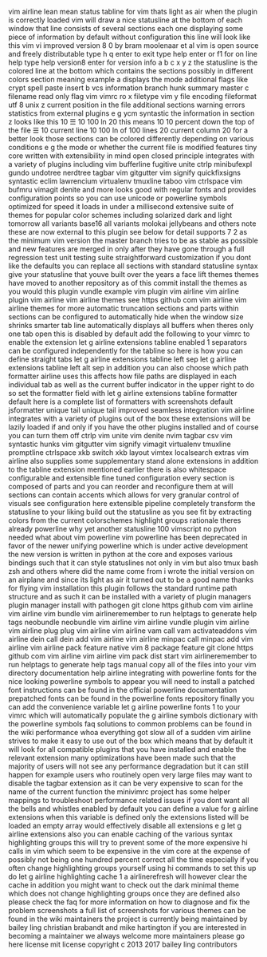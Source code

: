 vim airline lean mean status tabline for vim thats light as air when the plugin is correctly loaded vim will draw a nice statusline at the bottom of each window that line consists of several sections each one displaying some piece of information by default without configuration this line will look like this vim vi improved version 8 0 by bram moolenaar et al vim is open source and freely distributable type h q enter to exit type help enter or f1 for on line help type help version8 enter for version info a b c x y z the statusline is the colored line at the bottom which contains the sections possibly in different colors section meaning example a displays the mode additional flags like crypt spell paste insert b vcs information branch hunk summary master c filename read only flag vim vimrc ro x filetype vim y file encoding fileformat utf 8 unix z current position in the file additional sections warning errors statistics from external plugins e g ycm syntastic the information in section z looks like this 10 ☰ 10 100 ln 20 this means 10 10 percent down the top of the file ☰ 10 current line 10 100 ln of 100 lines 20 current column 20 for a better look those sections can be colored differently depending on various conditions e g the mode or whether the current file is modified features tiny core written with extensibility in mind open closed principle integrates with a variety of plugins including vim bufferline fugitive unite ctrlp minibufexpl gundo undotree nerdtree tagbar vim gitgutter vim signify quickfixsigns syntastic eclim lawrencium virtualenv tmuxline taboo vim ctrlspace vim bufmru vimagit denite and more looks good with regular fonts and provides configuration points so you can use unicode or powerline symbols optimized for speed it loads in under a millisecond extensive suite of themes for popular color schemes including solarized dark and light tomorrow all variants base16 all variants molokai jellybeans and others note these are now external to this plugin see below for detail supports 7 2 as the minimum vim version the master branch tries to be as stable as possible and new features are merged in only after they have gone through a full regression test unit testing suite straightforward customization if you dont like the defaults you can replace all sections with standard statusline syntax give your statusline that youve built over the years a face lift themes themes have moved to another repository as of this commit install the themes as you would this plugin vundle example vim plugin vim airline vim airline plugin vim airline vim airline themes see https github com vim airline vim airline themes for more automatic truncation sections and parts within sections can be configured to automatically hide when the window size shrinks smarter tab line automatically displays all buffers when theres only one tab open this is disabled by default add the following to your vimrc to enable the extension let g airline extensions tabline enabled 1 separators can be configured independently for the tabline so here is how you can define straight tabs let g airline extensions tabline left sep let g airline extensions tabline left alt sep in addition you can also choose which path formatter airline uses this affects how file paths are displayed in each individual tab as well as the current buffer indicator in the upper right to do so set the formatter field with let g airline extensions tabline formatter default here is a complete list of formatters with screenshots default jsformatter unique tail unique tail improved seamless integration vim airline integrates with a variety of plugins out of the box these extensions will be lazily loaded if and only if you have the other plugins installed and of course you can turn them off ctrlp vim unite vim denite nvim tagbar csv vim syntastic hunks vim gitgutter vim signify vimagit virtualenv tmuxline promptline ctrlspace xkb switch xkb layout vimtex localsearch extras vim airline also supplies some supplementary stand alone extensions in addition to the tabline extension mentioned earlier there is also whitespace configurable and extensible fine tuned configuration every section is composed of parts and you can reorder and reconfigure them at will sections can contain accents which allows for very granular control of visuals see configuration here extensible pipeline completely transform the statusline to your liking build out the statusline as you see fit by extracting colors from the current colorschemes highlight groups rationale theres already powerline why yet another statusline 100 vimscript no python needed what about vim powerline vim powerline has been deprecated in favor of the newer unifying powerline which is under active development the new version is written in python at the core and exposes various bindings such that it can style statuslines not only in vim but also tmux bash zsh and others where did the name come from i wrote the initial version on an airplane and since its light as air it turned out to be a good name thanks for flying vim installation this plugin follows the standard runtime path structure and as such it can be installed with a variety of plugin managers plugin manager install with pathogen git clone https github com vim airline vim airline vim bundle vim airlineremember to run helptags to generate help tags neobundle neobundle vim airline vim airline vundle plugin vim airline vim airline plug plug vim airline vim airline vam call vam activateaddons vim airline dein call dein add vim airline vim airline minpac call minpac add vim airline vim airline pack feature native vim 8 package feature git clone https github com vim airline vim airline vim pack dist start vim airlineremember to run helptags to generate help tags manual copy all of the files into your vim directory documentation help airline integrating with powerline fonts for the nice looking powerline symbols to appear you will need to install a patched font instructions can be found in the official powerline documentation prepatched fonts can be found in the powerline fonts repository finally you can add the convenience variable let g airline powerline fonts 1 to your vimrc which will automatically populate the g airline symbols dictionary with the powerline symbols faq solutions to common problems can be found in the wiki performance whoa everything got slow all of a sudden vim airline strives to make it easy to use out of the box which means that by default it will look for all compatible plugins that you have installed and enable the relevant extension many optimizations have been made such that the majority of users will not see any performance degradation but it can still happen for example users who routinely open very large files may want to disable the tagbar extension as it can be very expensive to scan for the name of the current function the minivimrc project has some helper mappings to troubleshoot performance related issues if you dont want all the bells and whistles enabled by default you can define a value for g airline extensions when this variable is defined only the extensions listed will be loaded an empty array would effectively disable all extensions e g let g airline extensions also you can enable caching of the various syntax highlighting groups this will try to prevent some of the more expensive hi calls in vim which seem to be expensive in the vim core at the expense of possibly not being one hundred percent correct all the time especially if you often change highlighting groups yourself using hi commands to set this up do let g airline highlighting cache 1 a airlinerefresh will however clear the cache in addition you might want to check out the dark minimal theme which does not change highlighting groups once they are defined also please check the faq for more information on how to diagnose and fix the problem screenshots a full list of screenshots for various themes can be found in the wiki maintainers the project is currently being maintained by bailey ling christian brabandt and mike hartington if you are interested in becoming a maintainer we always welcome more maintainers please go here license mit license copyright c 2013 2017 bailey ling contributors